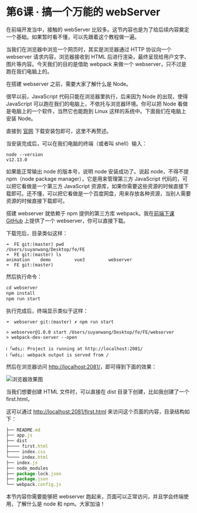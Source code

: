 # 第6课 · 搞一个万能的 webServer

在前端开发当中，接触的 webServer 比较多。这节内容也是为了给后续内容奠定一个基础。如果暂时看不懂，可以先跟着这个教程做一遍。

当我们在浏览器中浏览一个网页时，其实是浏览器通过 HTTP 协议向一个 webserver 请求内容，浏览器接收到 HTML 后进行渲染，最终呈现给用户文字、图片等内容。今天我们的目的是借助 webpack 来做一个 webserver，只不过是跑在我们电脑上的。

在搭建 webserver 之前，需要大家了解什么是 Node。

很早以前，JavaScript 代码只能在浏览器里执行，后来因为 Node 的出现，使得 JavaScript 可以跑在我们的电脑上，不依托与浏览器环境。你可以把 Node 看做是电脑上的一个软件，当然它也能跑到 Linux 这样的系统中。下面我们在电脑上安装 Node。

直接到 [官网](https://nodejs.org/en/) 下载安装包即可，这里不再赘述。

当安装完成后，可以在我们电脑的终端（或者叫 shell）输入：

```shell
node --version
v12.13.0
```

如果能正常输出 node 的版本号，说明 node 安装成功了。说起 node，不得不提 npm（node package manager），它是用来管理第三方 JavaScript 代码的，可以把它看做是一个第三方 JavaScript 资源库，如果你需要这些资源的时候直接下载即可。还不懂，可以把它看做是一个百度网盘，用来存放各种资源，当别人需要资源的时候直接下载即可。

搭建 webserver 就依赖于 npm 提供的第三方库 webpack。我在[前端下课 GitHub](https://github.com/lefex/FE/tree/master/webserver) 上提供了一个 webserver，你可以直接下载。

下载完后，目录类似这样：

```shell
➜  FE git:(master) pwd
/Users/suyanwang/Desktop/fe/FE
➜  FE git:(master) ls
animation    demo         vue3         webserver
➜  FE git:(master)
```

然后执行命令：

```js
cd webserver
npm install
npm run start
```

执行完成后，终端显示类似于这样：

```shell
➜  webserver git:(master) ✗ npm run start

> webserver@1.0.0 start /Users/suyanwang/Desktop/fe/FE/webserver
> webpack-dev-server --open

ℹ ｢wds｣: Project is running at http://localhost:2081/
ℹ ｢wds｣: webpack output is served from /
```

然后在浏览器访问 [http://localhost:2081/](http://localhost:2081/)，即可得到下面的效果：

![浏览器效果图](https://s1.ax1x.com/2020/10/14/0IqsDf.jpg)

当我们想要创建 HTML 文件时，可以直接在 dist 目录下创建，比如我创建了一个 first.html，

这可以通过 [http://localhost:2081/first.html](http://localhost:2081/first.html) 来访问这个页面的内容，目录结构如下：

```js
├── README.md
├── app.js
├── dist
├──── first.html
├──── index.css
└──── index.html
├── index.js
├── node_modules
├── package-lock.json
├── package.json
└── webpack.config.js
```



本节内容你需要能够把 webserver 跑起来，页面可以正常访问，并且学会终端使用，了解什么是 node 和 npm。大家加油！

<GongZhongHao></GongZhongHao>